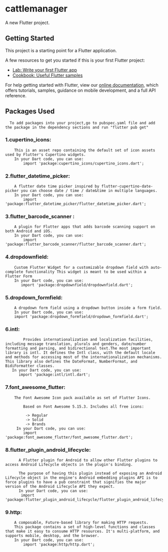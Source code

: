 # cattlemanager

A new Flutter project.

## Getting Started

This project is a starting point for a Flutter application.

A few resources to get you started if this is your first Flutter project:

- [Lab: Write your first Flutter app](https://flutter.dev/docs/get-started/codelab)
- [Cookbook: Useful Flutter samples](https://flutter.dev/docs/cookbook)

For help getting started with Flutter, view our
[online documentation](https://flutter.dev/docs), which offers tutorials,
samples, guidance on mobile development, and a full API reference.

## Packages Used
      To add packages into your project,go to pubspec.yaml file and add the package in the dependency sections and run "flutter pub get"
 ### 1.cupertino_icons:
        This is an asset repo containing the default set of icon assets used by Flutter's Cupertino widgets.
        In your Dart code, you can use:
            import 'package:cupertino_icons/cupertino_icons.dart';
 ### 2.flutter_datetime_picker:
        A flutter date time picker inspired by flutter-cupertino-date-picker you can choose date / time / date&time in multiple languages.
        In your Dart code, you can use:
            import 'package:flutter_datetime_picker/flutter_datetime_picker.dart';
### 3.flutter_barcode_scanner : 
        A plugin for Flutter apps that adds barcode scanning support on both Android and iOS.
        In your Dart code, you can use:
            import 'package:flutter_barcode_scanner/flutter_barcode_scanner.dart';
### 4.dropdownfield:
        Custom Flutter Widget for a customizable dropdown field with auto-complete functionality This widget is meant to be used within a Flutter Form
        In your Dart code, you can use:
           import 'package:dropdownfield/dropdownfield.dart';
### 5.dropdown_formfield:
        A dropdown form field using a dropdown button inside a form field.
        In your Dart code, you can use:
        import 'package:dropdown_formfield/dropdown_formfield.dart';
### 6.intl:
            Provides internationalization and localization facilities, including message translation, plurals and genders, date/number formatting and parsing, and bidirectional text.The most important library is intl. It defines the Intl class, with the default locale and methods for accessing most of the internationalization mechanisms. This library also defines the DateFormat, NumberFormat, and BidiFormatter classes.
       In your Dart code, you can use:
          import 'package:intl/intl.dart'; 
### 7.font_awesome_flutter:
        The Font Awesome Icon pack available as set of Flutter Icons.

            Based on Font Awesome 5.15.3. Includes all free icons:

             -> Regular
             -> Solid
             -> Brands
         In your Dart code, you can use:
            import 'package:font_awesome_flutter/font_awesome_flutter.dart';
### 8.flutter_plugin_android_lifecycle:
          A Flutter plugin for Android to allow other Flutter plugins to access Android Lifecycle objects in the plugin's binding.

          The purpose of having this plugin instead of exposing an Android Lifecycle object in the engine's Android embedding plugins API is to force plugins to have a pub constraint that signifies the major version of the Android Lifecycle API they expect.
          In your Dart code, you can use:
           import 'package:flutter_plugin_android_lifecycle/flutter_plugin_android_lifecycle.dart';
### 9.http:
        A composable, Future-based library for making HTTP requests.
        This package contains a set of high-level functions and classes that make it easy to consume HTTP resources. It's multi-platform, and supports mobile, desktop, and the browser.
        In your Dart code, you can use:
            import 'package:http/http.dart';
